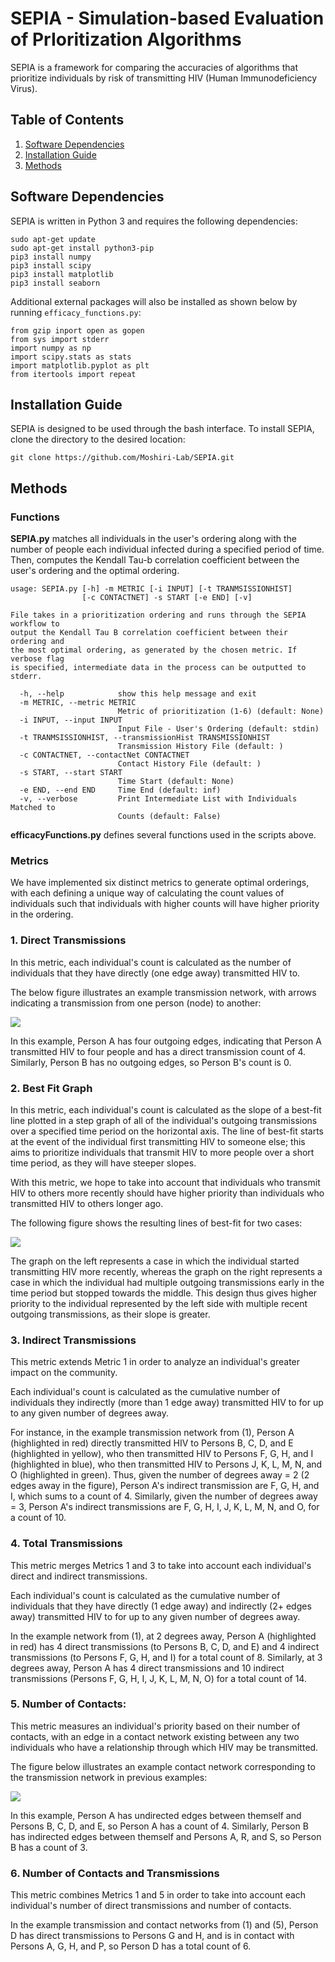 # SEPIA - Simulation-based Evaluation of PrIoritization Algorithms

SEPIA is a framework for comparing the accuracies of algorithms that prioritize individuals by risk of transmitting HIV (Human Immunodeficiency Virus).

## Table of Contents
1. [Software Dependencies](#software-dependencies)
2. [Installation Guide](#installation-guide)
3. [Methods](#methods)

## Software Dependencies
SEPIA is written in Python 3 and requires the following dependencies: 
```
sudo apt-get update
sudo apt-get install python3-pip
pip3 install numpy
pip3 install scipy
pip3 install matplotlib
pip3 install seaborn
```
Additional external packages will also be installed as shown below by running ```efficacy_functions.py```:
```
from gzip inport open as gopen
from sys import stderr
import numpy as np
import scipy.stats as stats
import matplotlib.pyplot as plt
from itertools import repeat
```

## Installation Guide

SEPIA is designed to be used through the bash interface. To install SEPIA, clone the directory to the desired location: 
```
git clone https://github.com/Moshiri-Lab/SEPIA.git
```

## Methods

### Functions

__SEPIA.py__ matches all individuals in the user's ordering along with the number of people each individual infected during a specified period of time. Then, 
computes the Kendall Tau-b correlation coefficient between the user's ordering and the optimal ordering.
```
usage: SEPIA.py [-h] -m METRIC [-i INPUT] [-t TRANMSISSIONHIST]
                [-c CONTACTNET] -s START [-e END] [-v]

File takes in a prioritization ordering and runs through the SEPIA workflow to
output the Kendall Tau B correlation coefficient between their ordering and
the most optimal ordering, as generated by the chosen metric. If verbose flag
is specified, intermediate data in the process can be outputted to stderr.

  -h, --help            show this help message and exit
  -m METRIC, --metric METRIC
                        Metric of prioritization (1-6) (default: None)
  -i INPUT, --input INPUT
                        Input File - User's Ordering (default: stdin)
  -t TRANMSISSIONHIST, --transmissionHist TRANSMISSIONHIST
                        Transmission History File (default: )
  -c CONTACTNET, --contactNet CONTACTNET
                        Contact History File (default: )
  -s START, --start START
                        Time Start (default: None)
  -e END, --end END     Time End (default: inf)
  -v, --verbose         Print Intermediate List with Individuals Matched to
                        Counts (default: False)

```

__efficacyFunctions.py__ defines several functions used in the scripts above.

### **Metrics**

We have implemented six distinct metrics to generate optimal orderings, with each defining a unique way of calculating the count values of individuals such that individuals with higher counts will have higher priority in the ordering.

### **1. Direct Transmissions**
In this metric, each individual's count is calculated as the number of individuals that they have directly (one edge away) transmitted HIV to.

The below figure illustrates an example transmission network, with arrows indicating a transmission from one person (node) to another:

![](https://github.com/Moshiri-Lab/SEPIA/blob/master/assets/images/transmission_network.JPG)

In this example, Person A has four outgoing edges, indicating that Person A transmitted HIV to four people and has a direct transmission count of 4. Similarly, Person B has no outgoing edges, so Person B's count is 0.

### **2. Best Fit Graph**
In this metric, each individual's count is calculated as the slope of a best-fit line plotted in a step graph of all of the individual's outgoing transmissions over a specified time period on the horizontal axis. The line of best-fit starts at the event of the individual first transmitting HIV to someone else; this aims to prioritize individuals that transmit HIV to more people over a short time period, as they will have steeper slopes. 

With this metric, we hope to take into account that individuals who transmit HIV to others more recently should have higher priority than individuals who transmitted HIV to others longer ago.  

The following figure shows the resulting lines of best-fit for two cases: 

![](https://github.com/Moshiri-Lab/SEPIA/blob/master/assets/images/Metric2.jpg)

The graph on the left represents a case in which the individual started transmitting HIV more recently, whereas the graph on the right represents a case in which the individual had multiple outgoing transmissions early in the time period but stopped towards the middle. This design thus gives higher priority to the individual represented by the left side with multiple recent outgoing transmissions, as their slope is greater.

### **3. Indirect Transmissions**
This metric extends Metric 1 in order to analyze an individual's greater impact on the community. 

Each individual's count is calculated as the cumulative number of individuals they indirectly (more than 1 edge away) transmitted HIV to for up to any given number of degrees away. 

For instance, in the example transmission network from (1), Person A (highlighted in red) directly transmitted HIV to Persons B, C, D, and E (highlighted in yellow), who then transmitted HIV to Persons F, G, H, and I (highlighted in blue), who then transmitted HIV to Persons J, K, L, M, N, and O (highlighted in green). Thus, given the number of degrees away = 2 (2 edges away in the figure), Person A's indirect transmission are F, G, H, and I, which sums to a count of 4. Similarly, given the number of degrees away = 3, Person A's indirect transmissions are F, G, H, I, J, K, L, M, N, and O, for a count of 10. 

### **4. Total Transmissions** 
This metric merges Metrics 1 and 3 to take into account each individual's direct and indirect transmissions. 

Each individual's count is calculated as the cumulative number of individuals that they have directly (1 edge away) and indirectly (2+ edges away) transmitted HIV to for up to any given number of degrees away.

In the example network from (1), at 2 degrees away, Person A (highlighted in red) has 4 direct transmissions (to Persons B, C, D, and E) and 4 indirect transmissions (to Persons F, G, H, and I) for a total count of 8. Similarly, at 3 degrees away, Person A has 4 direct transmissions and 10 indirect transmissions (Persons F, G, H, I, J, K, L, M, N, O) for a total count of 14.

### **5. Number of Contacts**:
This metric measures an individual's priority based on their number of contacts, with an edge in a contact network existing between any two individuals who have a relationship through which HIV may be transmitted.

The figure below illustrates an example contact network corresponding to the transmission network in previous examples:

![](https://github.com/Moshiri-Lab/SEPIA/blob/master/assets/images/contact_network.JPG)

In this example, Person A has undirected edges between themself and Persons B, C, D, and E, so Person A has a count of 4. Similarly, Person B has indirected edges between themself and Persons A, R, and S, so Person B has a count of 3.

### **6. Number of Contacts and Transmissions**
This metric combines Metrics 1 and 5 in order to take into account each individual's number of direct transmissions and number of contacts. 

In the example transmission and contact networks from (1) and (5), Person D has direct transmissions to Persons G and H, and is in contact with Persons A, G, H, and P, so Person D has a total count of 6. 
